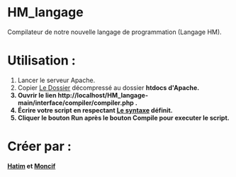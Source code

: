 # HM_langage
Compilateur de notre nouvelle langage de programmation (Langage HM).
# Utilisation :
<ol>
  <li>Lancer le serveur Apache. </li>
  <li>Copier <a href='https://github.com/hatimzh/HM_langage/archive/refs/heads/main.zip'>Le Dossier</a> décompressé au dossier <b>htdocs<b> d'Apache.</li>
  <li>Ouvrir le lien http://localhost/HM_langage-main/interface/compiler/compiler.php .</li>
  <li>Écrire votre script en respectant <a href='https://github.com/hatimzh/HM_langage/blob/main/HM_langage%20Syntaxe.pdf'>Le syntaxe</a> définit.</li>
  <li>Cliquer le bouton <b>Run</b> après le bouton <b>Compile</b> pour executer le script.</li>
</ol>



# Créer par :

<a href='https://github.com/hatimzh'>Hatim</a> et <a href='https://github.com/fikra434'>Moncif</a>
